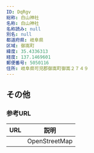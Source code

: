 ```yaml
---
ID: DqRgv
総称: 白山神社
名称: 白山神社
名称読み: null
別名: null
都道府県: 岐阜県
区域: 御嵩町
緯度: 35.4336313
経度: 137.1469601
郵便番号: 5050116
住所: 岐阜県可児郡御嵩町御嵩２７４９
---
```


## その他

### 参考URL

| URL | 説明          |
| --- | ------------- |
|     | OpenStreetMap |
